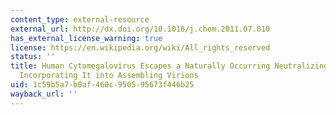 ```yaml
---
content_type: external-resource
external_url: http://dx.doi.org/10.1016/j.chom.2011.07.010
has_external_license_warning: true
license: https://en.wikipedia.org/wiki/All_rights_reserved
status: ''
title: Human Cytomegalovirus Escapes a Naturally Occurring Neutralizing Antibody by
  Incorporating It into Assembling Virions
uid: 1c59b5a7-b0af-460c-9505-95673f446b25
wayback_url: ''
---
```

